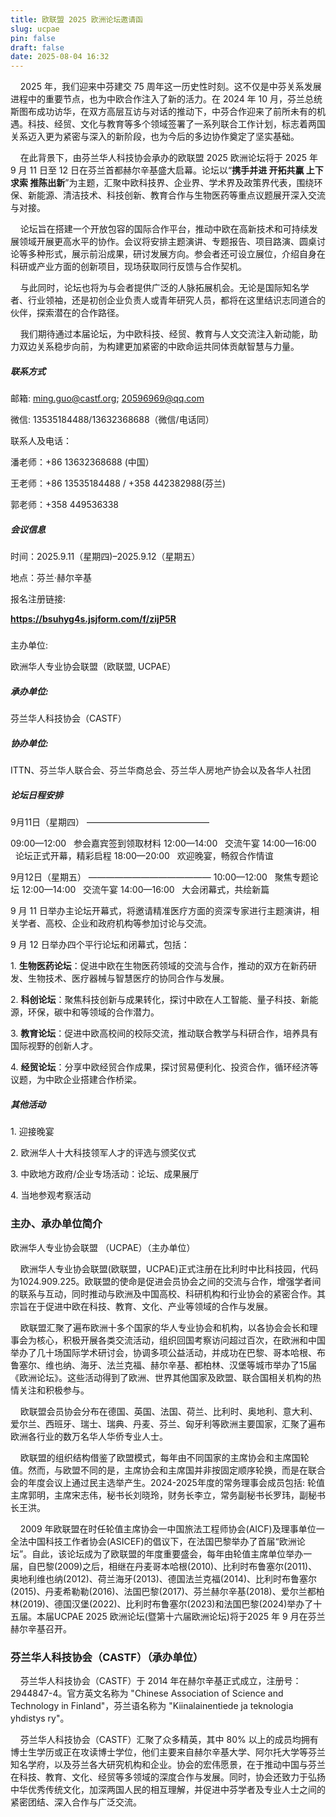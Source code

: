 ```yaml
---
title: 欧联盟 2025 欧洲论坛邀请函
slug: ucpae
pin: false
draft: false
date: 2025-08-04 16:32
---
```

    2025 年，我们迎来中芬建交 75 周年这一历史性时刻。这不仅是中芬关系发展进程中的重要节点，也为中欧合作注入了新的活力。在 2024 年 10 月，芬兰总统斯图布成功访华，在双方高层互访与对话的推动下，中芬合作迎来了前所未有的机遇。科技、经贸、文化与教育等多个领域签署了一系列联合工作计划，标志着两国关系迈入更为紧密与深入的新阶段，也为今后的多边协作奠定了坚实基础。

    在此背景下，由芬兰华人科技协会承办的欧联盟 2025 欧洲论坛将于 2025 年 9 月 11 日至 12 日在芬兰首都赫尔辛基盛大启幕。论坛以“**携手并进 开拓共赢 上下求索 推陈出新**”为主题，汇聚中欧科技界、企业界、学术界及政策界代表，围绕环保、新能源、清洁技术、科技创新、教育合作与生物医药等重点议题展开深入交流与对接。

    论坛旨在搭建一个开放包容的国际合作平台，推动中欧在高新技术和可持续发展领域开展更高水平的协作。会议将安排主题演讲、专题报告、项目路演、圆桌讨论等多种形式，展示前沿成果，研讨发展方向。参会者还可设立展位，介绍自身在科研或产业方面的创新项目，现场获取同行反馈与合作契机。

    与此同时，论坛也将为与会者提供广泛的人脉拓展机会。无论是国际知名学者、行业领袖，还是初创企业负责人或青年研究人员，都将在这里结识志同道合的伙伴，探索潜在的合作路径。

    我们期待通过本届论坛，为中欧科技、经贸、教育与人文交流注入新动能，助力双边关系稳步向前，为构建更加紧密的中欧命运共同体贡献智慧与力量。

##### 联系方式

邮箱: ming.guo@castf.org; 20596969@qq.com   

微信: 13535184488/13632368688（微信/电话同）

联系人及电话：

潘老师：+86 13632368688 (中国）

王老师：+86 13535184488 / +358 442382988(芬兰)

郭老师：+358 449536338

##### 会议信息

时间：2025.9.11（星期四)–2025.9.12（星期五）

地点：芬兰·赫尔辛基

报名注册链接:

**<https://bsuhyg4s.jsjform.com/f/zijP5R>**

##### 
主办单位:

欧洲华人专业协会联盟（欧联盟, UCPAE）

##### 承办单位:

芬兰华人科技协会（CASTF）

##### 协办单位: 

ITTN、芬兰华人联合会、芬兰华商总会、芬兰华人房地产协会以及各华人社团

##### 论坛日程安排

9月11日（星期四）
——————————————

09:00—12:00   参会嘉宾签到领取材料
12:00—14:00   交流午宴
14:00—16:00   论坛正式开幕，精彩启程
18:00—20:00   欢迎晚宴，畅叙合作情谊

9月12日（星期五）
——————————————
10:00—12:00   聚焦专题论坛
12:00—14:00   交流午宴
14:00—16:00   大会闭幕式，共绘新篇

9 月 11 日举办主论坛开幕式，将邀请精准医疗方面的资深专家进行主题演讲，相关学者、高校、企业和政府机构等参加讨论与交流。

9 月 12 日举办四个平行论坛和闭幕式，包括：

1. **生物医药论坛**：促进中欧在生物医药领域的交流与合作，推动的双方在新药研发、生物技术、医疗器械与智慧医疗的协同合作与发展。

2. **科创论坛**：聚焦科技创新与成果转化，探讨中欧在人工智能、量子科技、新能源，环保，碳中和等领域的合作潜力。

3. **教育论坛**：促进中欧高校间的校际交流，推动联合教学与科研合作，培养具有国际视野的创新人才。

4. **经贸论坛**：分享中欧经贸合作成果，探讨贸易便利化、投资合作，循环经济等议题，为中欧企业搭建合作桥梁。

##### 其他活动

1. 迎接晚宴

2. 欧洲华人十大科技领军人才的评选与颁奖仪式

3. 中欧地方政府/企业专场活动：论坛、成果展厅

4. 当地参观考察活动

### 主办、承办单位简介

欧洲华人专业协会联盟 （UCPAE）（主办单位）

    欧洲华人专业协会联盟(欧联盟，UCPAE)正式注册在比利时中比科技园，代码为1024.909.225。欧联盟的使命是促进会员协会之间的交流与合作，增强学者间的联系与互动，同时推动与欧洲及中国高校、科研机构和行业协会的紧密合作。其宗旨在于促进中欧在科技、教育、文化、产业等领域的合作与发展。

    欧联盟汇聚了遍布欧洲十多个国家的华人专业协会和机构，以各协会会长和理事会为核心，积极开展各类交流活动，组织回国考察访问超过百次，在欧洲和中国举办了几十场国际学术研讨会，协调多项公益活动，并成功在巴黎、哥本哈根、布鲁塞尔、维也纳、海牙、法兰克福、赫尔辛基、都柏林、汉堡等城市举办了15届《欧洲论坛》。这些活动得到了欧洲、世界其他国家及欧盟、联合国相关机构的热情关注和积极参与。

    欧联盟会员协会分布在德国、英国、法国、荷兰、比利时、奥地利、意大利、爱尔兰、西班牙、瑞士、瑞典、丹麦、芬兰、匈牙利等欧洲主要国家，汇聚了遍布欧洲各行业的数万名华人华侨专业人士。

    欧联盟的组织结构借鉴了欧盟模式，每年由不同国家的主席协会和主席国轮值。然而，与欧盟不同的是，主席协会和主席国并非按固定顺序轮换，而是在联合会的年度会议上通过民主选举产生。2024-2025年度的常务理事会成员包括: 轮值主席郭明，主席宋志伟，秘书长刘晓玲，财务长李立，常务副秘书长罗玮，副秘书长王洪。

    2009 年欧联盟在时任轮值主席协会一中国旅法工程师协会(AICF)及理事单位一全法中国科技工作者协会(ASICEF)的倡议下，在法国巴黎举办了首届“欧洲论坛”。自此，该论坛成为了欧联盟的年度重要盛会，每年由轮值主席单位举办一届，自巴黎(2009)之后，相继在丹麦哥本哈根(2010)、比利时布鲁塞尔(2011)、奥地利维也纳(2012)、荷兰海牙(2013)、德国法兰克福(2014)、比利时布鲁塞尔(2015)、丹麦希勒勒(2016)、法国巴黎(2017)、芬兰赫尔辛基(2018)、爱尔兰都柏林(2019)、德国汉堡(2022)、比利时布鲁塞尔(2023)和法国巴黎(2024)举办了十五届。本届UCPAE 2025 欧洲论坛(暨第十六届欧洲论坛)将于2025 年 9 月在芬兰赫尔辛基召开。

### 芬兰华人科技协会（CASTF）（承办单位）

    芬兰华人科技协会（CASTF）于 2014 年在赫尔辛基正式成立，注册号：2944847-4。官方英文名称为 "Chinese Association of Science and Technology in Finland"，芬兰语名称为 "Kiinalainentiede ja teknologia yhdistys ry"。 

    芬兰华人科技协会（CASTF）汇聚了众多精英，其中 80% 以上的成员均拥有博士生学历或正在攻读博士学位，他们主要来自赫尔辛基大学、阿尔托大学等芬兰知名学府，以及芬兰各大研究机构和企业。协会的宏伟愿景，在于推动中国与芬兰在科技、教育、文化、经贸等多领域的深度合作与发展。同时，协会还致力于弘扬中华优秀传统文化，加深两国人民的相互理解，并促进中芬学者及专业人士之间的紧密团结、深入合作与广泛交流。
